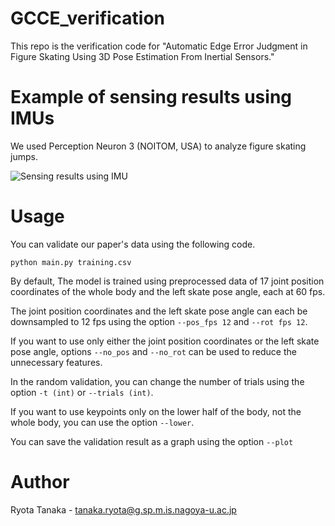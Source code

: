 # GCCE_verification
This repo is the verification code for "Automatic Edge Error Judgment in Figure Skating Using 3D Pose Estimation From Inertial Sensors."

# Example of sensing results using IMUs
We used Perception Neuron 3 (NOITOM, USA) to analyze figure skating jumps.

![Sensing results using IMU](https://github.com/ryota-takedalab/GCCE_verification/assets/102862947/32e15852-7197-4cc5-ad77-ad97d554a7d0)

# Usage
You can validate our paper's data using the following code.

`python main.py training.csv`

By default, The model is trained using preprocessed data of 17 joint position coordinates of the whole body and the left skate pose angle, each at 60 fps.

The joint position coordinates and the left skate pose angle can each be downsampled to 12 fps using the option `--pos_fps 12` and `--rot fps 12`.

If you want to use only either the joint position coordinates or the left skate pose angle, options `--no_pos` and `--no_rot` can be used to reduce the unnecessary features.

In the random validation, you can change the number of trials using the option `-t (int)` or `--trials (int)`.

If you want to use keypoints only on the lower half of the body, not the whole body, you can use the option `--lower`.

You can save the validation result as a graph using the option `--plot`

# Author

Ryota Tanaka - tanaka.ryota@g.sp.m.is.nagoya-u.ac.jp

